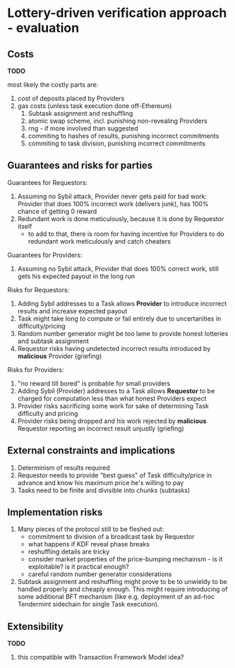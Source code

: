 # Lottery-driven verification approach - evaluation

## Costs

**TODO**

most likely the costly parts are:

1) cost of deposits placed by Providers
2) gas costs (unless task execution done off-Ethereum)
    1) Subtask assignment and reshuffling
    2) atomic swap scheme, incl. punishing non-revealing Providers
    3) rng - if more involved than suggested
    4) commiting to hashes of results, punishing incorrect commitments
    5) commiting to task division, punishing incorrect commitments

## Guarantees and risks for parties

Guarantees for Requestors:

1. Assuming no Sybil attack, Provider never gets paid for bad work: Provider that does 100% incorrect work (delivers junk), has 100% chance of getting 0 reward
2. Redundant work is done meticulously, because it is done by Requestor itself
    - to add to that, there is room for having incentive for Providers to do redundant work meticulously and catch cheaters

Guarantees for Providers:

1. Assuming no Sybil attack, Provider that does 100% correct work, still gets his expected payout in the long run

Risks for Requestors:

1. Adding Sybil addresses to a Task allows **Provider** to introduce incorrect results and increase expected payout
2. Task might take long to compute or fail entirely due to uncertanities in difficulty/pricing
3. Random number generator might be too lame to provide honest lotteries and subtask assignment
4. Requestor risks having undetected incorrect results introduced by **malicious** Provider (griefing)

Risks for Providers:

1. "no reward till bored" is probable for small providers
1. Adding Sybil (Provider) addresses to a Task allows **Requestor** to be charged for computation less than what honest Providers expect
3. Provider risks sacrificing some work for sake of determining Task difficulty and pricing
4. Provider risks being dropped and his work rejected by **malicious** Requestor reporting an incorrect result unjustly (griefing)

## External constraints and implications

1. Determinism of results required
2. Requestor needs to provide "best guess" of Task difficulty/price in advance and know his maximum price he's willing to pay
3. Tasks need to be finite and divisible into chunks (subtasks)

## Implementation risks

1. Many pieces of the protocol still to be fleshed out:
    - commitment to division of a broadcast task by Requestor
    - what happens if KDF reveal phase breaks
    - reshuffling details are tricky
    - consider market properties of the price-bumping mechainsm - is it exploitable? is it practical enough?
    - careful random number generator considerations
2. Subtask assignment and reshuffling might prove to be to unwieldy to be handled properly and cheaply enough. This might require introducing of some additional BFT mechanism (like e.g. deployment of an ad-hoc Tendermint sidechain for single Task execution).

## Extensibility

**TODO**

1. this compatible with Transaction Framework Model idea?
